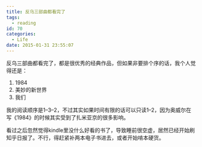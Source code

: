 ```yaml
---
title: 反乌三部曲都看完了
tags:
  - reading
id: 70
categories:
  - Life
date: 2015-01-31 23:55:07
---
```


反乌三部曲都看完了，都是很优秀的经典作品，但如果非要排个序的话，我个人觉得还是：

1.  1984
2.  美妙的新世界
3.  我们

我的阅读顺序是1&#8211;3&#8211;2，不过其实如果时间有限的话可以只读1&#8211;2，因为奥威尔在写《1984》的时候其实受到了扎米亚京的很多影响。

看过之后忽然觉得kindle里没什么好看的书了，导致睡前很空虚，居然已经开始刷知乎日报了。不行，得赶紧补两本电子书进去，或者开始啃本硬货。